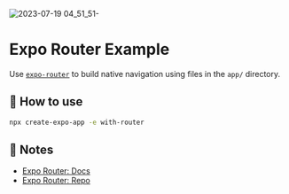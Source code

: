 ![2023-07-19 04_51_51-](https://github.com/Cicada-3001/job-search-react-native-application/assets/79025333/69201054-c7b2-4ed7-b05e-bc9f33991fe5)


# Expo Router Example

Use [`expo-router`](https://expo.github.io/router) to build native navigation using files in the `app/` directory.

## 🚀 How to use

```sh
npx create-expo-app -e with-router
```

## 📝 Notes

- [Expo Router: Docs](https://expo.github.io/router)
- [Expo Router: Repo](https://github.com/expo/router)

